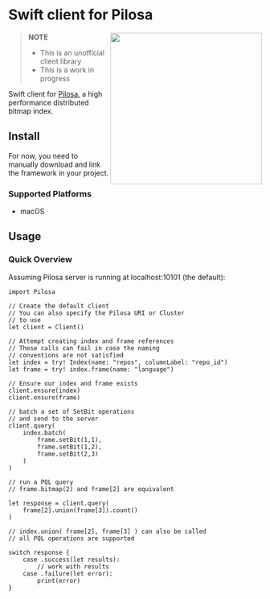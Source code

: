 
# Swift client for Pilosa

<img src="https://www.pilosa.com/img/speed_sloth.svg" style="float: right" align="right" height="301">

> **NOTE** 
> - This is an unofficial client library
> - This is a work in progress


Swift client for [Pilosa](http://www.pilosa.com), a high performance distributed bitmap index.

## Install
For now, you need to manually download and link the framework in your project.

### Supported Platforms
- macOS

## Usage

### Quick Overview
Assuming Pilosa server is running at localhost:10101 (the default):

```
import Pilosa

// Create the default client
// You can also specify the Pilosa URI or Cluster
// to use
let client = Client()

// Attempt creating index and frame references
// These calls can fail in case the naming 
// conventions are not satisfied
let index = try! Index(name: "repos", columnLabel: "repo_id")
let frame = try! index.frame(name: "language")

// Ensure our index and frame exists
client.ensure(index)
client.ensure(frame)

// batch a set of SetBit operations
// and send to the server
client.query(
    index.batch(
        frame.setBit(1,1),
        frame.setBit(1,2),
        frame.setBit(2,3)
    )
)

// run a PQL query
// frame.bitmap(2) and frame[2] are equivalent

let response = client.query(
    frame[2].union(frame[3]).count()
)

// index.union( frame[2], frame[3] ) can also be called
// all PQL operations are supported

switch response {
    case .success(let results):
        // work with results
    case .failure(let error): 
        print(error)
}

```
